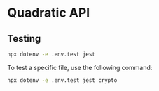 # Quadratic API

## Testing

```bash
npx dotenv -e .env.test jest
```

To test a specific file, use the following command:

```bash
npx dotenv -e .env.test jest crypto
```


